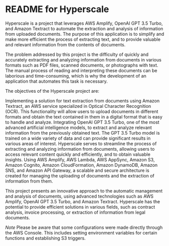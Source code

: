 # README for Hyperscale

Hyperscale is a project that leverages AWS Amplify, OpenAI GPT 3.5 Turbo, and Amazon Textract to automate the extraction and analysis of information from uploaded documents. The purpose of this application is to simplify and make more efficient the process of extracting text, and to provide valuable and relevant information from the contents of documents.

The problem addressed by this project is the difficulty of quickly and accurately extracting and analyzing information from documents in various formats such as PDF files, scanned documents, or photographs with text. The manual process of reading and interpreting these documents can be laborious and time-consuming, which is why the development of an application that automates this task is necessary.

The objectives of the Hyperscale project are:

Implementing a solution for text extraction from documents using Amazon Textract, an AWS service specialized in Optical Character Recognition (OCR). This functionality will allow users to upload documents in different formats and obtain the text contained in them in a digital format that is easy to handle and analyze.
Integrating OpenAI GPT 3.5 Turbo, one of the most advanced artificial intelligence models, to extract and analyze relevant information from the previously obtained text. The GPT 3.5 Turbo model is trained on a wide variety of data and can provide significant results in various areas of interest.
Hyperscale serves to streamline the process of extracting and analyzing information from documents, allowing users to access relevant content quickly and efficiently, and to obtain valuable insights. Using AWS Amplify, AWS Lambda, AWS AppSync, Amazon S3, Amazon Cognito, Amazon CloudFormation, Amazon DynamoDB, Amazon SNS, and Amazon API Gateway, a scalable and secure architecture is created for managing the uploading of documents and the extraction of information from them.

This project presents an innovative approach to the automatic management and analysis of documents, using advanced technologies such as AWS Amplify, OpenAI GPT 3.5 Turbo, and Amazon Textract. Hyperscale has the potential to provide efficient solutions in various fields, such as contract analysis, invoice processing, or extraction of information from legal documents.

*Note*
Please be aware that some configurations were made directly through the AWS Console. This includes setting environment variables for certain functions and establishing S3 triggers.
